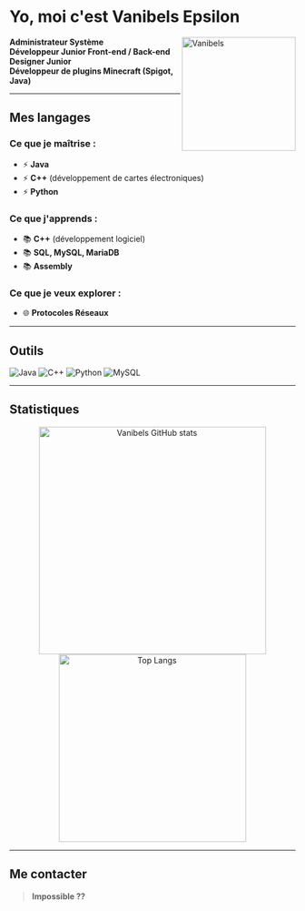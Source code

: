 # Yo, moi c'est **Vanibels Epsilon**

<img align="right" src="https://media.discordapp.net/attachments/1357108767229214866/1365713309629677659/vanibels.png?ex=680e4f22&is=680cfda2&hm=f4594fb083fa3077b8dfd0b8709d02a7dbd70a01309c827c008534b3eb2a85b2&=&format=webp&quality=lossless&width=235&height=253" alt="Vanibels" width="200"/>

**Administrateur Système**  
**Développeur Junior Front-end / Back-end**  
**Designer Junior**  
**Développeur de plugins Minecraft (Spigot, Java)**

---

## Mes langages

### Ce que je maîtrise :
- ⚡ **Java**
- ⚡ **C++** (développement de cartes électroniques)
- ⚡ **Python**

### Ce que j'apprends :
- 📚 **C++** (développement logiciel)
- 📚 **SQL, MySQL, MariaDB**
- 📚 **Assembly**

### Ce que je veux explorer :
- 🌐 **Protocoles Réseaux**

---

## Outils

![Java](https://img.shields.io/badge/Java-ED8B00?style=for-the-badge&logo=java&logoColor=white)
![C++](https://img.shields.io/badge/C++-00599C?style=for-the-badge&logo=c%2B%2B&logoColor=white)
![Python](https://img.shields.io/badge/Python-3776AB?style=for-the-badge&logo=python&logoColor=white)
![MySQL](https://img.shields.io/badge/MySQL-4479A1?style=for-the-badge&logo=mysql&logoColor=white)

---

## Statistiques

<p align="center">
  <img src="https://github-readme-stats.vercel.app/api?username=Vanibels&show_icons=true&theme=tokyonight" alt="Vanibels GitHub stats" width="400"/>
  <img src="https://github-readme-stats.vercel.app/api/top-langs/?username=Vanibels&layout=compact&theme=tokyonight" alt="Top Langs" width="330"/>
</p>

---

## Me contacter

> **Impossible ??**
